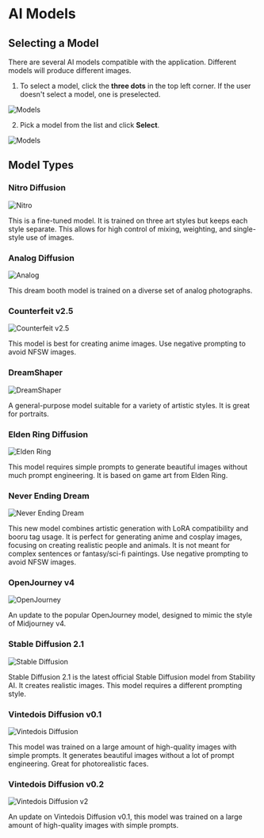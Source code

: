 # AI Models
## Selecting a Model
There are several AI models compatible with the application. Different models will produce different images.

1. To select a model, click the **three dots** in the top left corner. If the user doesn't select a model, one is preselected.

![Models](./images/Snip_TEMP0001%207.png)

2. Pick a model from the list and click **Select**.

![Models](./images/Snip_TEMP0001%2018.png)






## Model Types

### Nitro Diffusion

![Nitro](./images/Snip_TEMP0001%2014.png)

This is a fine-tuned model. It is trained on three art styles but keeps each style separate. This allows for high control of mixing, weighting, and single-style use of images.

### Analog Diffusion

![Analog](./images/Snip_TEMP0001%2015.png)

This dream booth model is trained on a diverse set of analog photographs.

### Counterfeit v2.5

![Counterfeit v2.5](./images/Snip_TEMP0001%2017.png)

This model is best for creating anime images. Use negative prompting to avoid NFSW images.

### DreamShaper

![DreamShaper](./images/Snip_TEMP0001%2021.png)

A general-purpose model suitable for a variety of artistic styles. It is great for portraits.

### Elden Ring Diffusion

![Elden Ring](./images/Snip_TEMP0001%2022.png)

This model requires simple prompts to generate beautiful images without much prompt engineering. It is based on game art from Elden Ring.

### Never Ending Dream

![Never Ending Dream](./images/Snip_TEMP0001%2023.png)

This new model combines artistic generation with LoRA compatibility and booru tag usage. It is perfect for generating anime and cosplay images, focusing on creating realistic people and animals. It is not meant for complex sentences or fantasy/sci-fi paintings. Use negative prompting to avoid NFSW images.

### OpenJourney v4

![OpenJourney](./images/Snip_TEMP0001%2024.png)

An update to the popular OpenJourney model, designed to mimic the style of Midjourney v4. 

### Stable Diffusion 2.1

![Stable Diffusion](./images/Snip_TEMP0001%2025.png)

Stable Diffusion 2.1 is the latest official Stable Diffusion model from Stability AI. It creates realistic images. This model requires a different prompting style.

### Vintedois Diffusion v0.1

![Vintedois Diffusion](./images/Snip_TEMP0001%2026.png)

This model was trained on a large amount of high-quality images with simple prompts. It generates beautiful images without a lot of prompt engineering. Great for photorealistic faces.

### Vintedois Diffusion v0.2

![Vintedois Diffusion v2](./images/Snip_TEMP0001%2027.png)

An update on Vintedois Diffusion v0.1, this model was trained on a large amount of high-quality images with simple prompts.